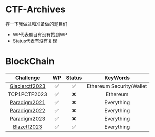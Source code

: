 # CTF-Archives
存一下我做过和准备做的题目们
- WP代表题目有没有找到WP
- Status代表有没有复现
# BlockChain
|                            Challenge                             |  WP   | Status |         KeyWords         |
| :--------------------------------------------------------------: | :---: | :----: | :----------------------: |
| [Glacierctf2023](https://github.com/LosFuzzys/GlacierCTF2023_writeups)|   ✅   |   ✅    | Ethereum Security/Wallet |
|                           TCP1PCTF2023                           |   ✅   |   ❌    |         Ethereum         |
| [Paradigm2021](https://github.com/paradigmxyz/paradigm-ctf-2021) |   ✅   |   ❌    |        Everything        |
| [Paradigm2022](https://github.com/paradigmxyz/paradigm-ctf-2022) |   ✅   |   ❌    |        Everything        |
| [Paradigm2023](https://github.com/paradigmxyz/paradigm-ctf-2023) |   ✅   |   ❌    |        Everything        |
| [Blazctf2023](https://github.com/fuzzland/blazctf-2023)          |   ✅   |   ✅    |        Everything        |